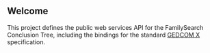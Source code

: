 Welcome
-------

This project defines the public web services API for the FamilySearch Conclusion Tree, including the bindings for the standard [GEDCOM X](https://github.com/FamilySearch/gedcomx) specification.

